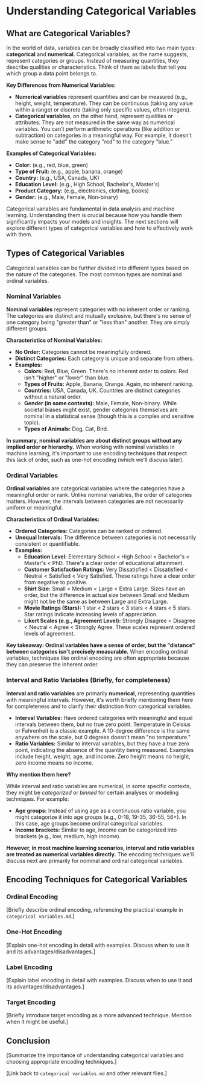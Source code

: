 # Understanding Categorical Variables

## What are Categorical Variables?

In the world of data, variables can be broadly classified into two main types: **categorical** and **numerical**.  Categorical variables, as the name suggests, represent categories or groups. Instead of measuring quantities, they describe qualities or characteristics. Think of them as labels that tell you which group a data point belongs to.

**Key Differences from Numerical Variables:**

*   **Numerical variables** represent quantities and can be measured (e.g., height, weight, temperature). They can be continuous (taking any value within a range) or discrete (taking only specific values, often integers).
*   **Categorical variables**, on the other hand, represent qualities or attributes. They are not measured in the same way as numerical variables. You can't perform arithmetic operations (like addition or subtraction) on categories in a meaningful way. For example, it doesn't make sense to "add" the category "red" to the category "blue."

**Examples of Categorical Variables:**

*   **Color:** (e.g., red, blue, green)
*   **Type of Fruit:** (e.g., apple, banana, orange)
*   **Country:** (e.g., USA, Canada, UK)
*   **Education Level:** (e.g., High School, Bachelor's, Master's)
*   **Product Category:** (e.g., electronics, clothing, books)
*   **Gender:** (e.g., Male, Female, Non-binary)

Categorical variables are fundamental in data analysis and machine learning. Understanding them is crucial because how you handle them significantly impacts your models and insights. The next sections will explore different types of categorical variables and how to effectively work with them.

## Types of Categorical Variables

Categorical variables can be further divided into different types based on the nature of the categories. The most common types are nominal and ordinal variables.

### Nominal Variables

**Nominal variables** represent categories with no inherent order or ranking.  The categories are distinct and mutually exclusive, but there's no sense of one category being "greater than" or "less than" another. They are simply different groups.

**Characteristics of Nominal Variables:**

*   **No Order:** Categories cannot be meaningfully ordered.
*   **Distinct Categories:** Each category is unique and separate from others.
*   **Examples:**
    *   **Colors:** Red, Blue, Green. There's no inherent order to colors. Red isn't "higher" or "lower" than blue.
    *   **Types of Fruits:** Apple, Banana, Orange.  Again, no inherent ranking.
    *   **Countries:** USA, Canada, UK. Countries are distinct categories without a natural order.
    *   **Gender (in some contexts):** Male, Female, Non-binary. While societal biases might exist, gender categories themselves are nominal in a statistical sense (though this is a complex and sensitive topic).
    *   **Types of Animals:** Dog, Cat, Bird.

**In summary, nominal variables are about distinct groups without any implied order or hierarchy.** When working with nominal variables in machine learning, it's important to use encoding techniques that respect this lack of order, such as one-hot encoding (which we'll discuss later).

### Ordinal Variables

**Ordinal variables** are categorical variables where the categories have a meaningful order or rank. Unlike nominal variables, the order of categories matters. However, the intervals between categories are not necessarily uniform or meaningful.

**Characteristics of Ordinal Variables:**

*   **Ordered Categories:** Categories can be ranked or ordered.
*   **Unequal Intervals:** The difference between categories is not necessarily consistent or quantifiable.
*   **Examples:**
    *   **Education Level:**  Elementary School < High School < Bachelor's < Master's < PhD. There's a clear order of educational attainment.
    *   **Customer Satisfaction Ratings:** Very Dissatisfied < Dissatisfied < Neutral < Satisfied < Very Satisfied.  These ratings have a clear order from negative to positive.
    *   **Shirt Size:** Small < Medium < Large < Extra Large. Sizes have an order, but the difference in actual size between Small and Medium might not be the same as between Large and Extra Large.
    *   **Movie Ratings (Stars):** 1 star < 2 stars < 3 stars < 4 stars < 5 stars. Star ratings indicate increasing levels of appreciation.
    *   **Likert Scales (e.g., Agreement Level):** Strongly Disagree < Disagree < Neutral < Agree < Strongly Agree. These scales represent ordered levels of agreement.

**Key takeaway: Ordinal variables have a sense of order, but the "distance" between categories isn't precisely measurable.** When encoding ordinal variables, techniques like ordinal encoding are often appropriate because they can preserve the inherent order.

### Interval and Ratio Variables (Briefly, for completeness)

**Interval and ratio variables** are primarily **numerical**, representing quantities with meaningful intervals. However, it's worth briefly mentioning them here for completeness and to clarify their distinction from categorical variables.

*   **Interval Variables:** Have ordered categories with meaningful and equal intervals between them, but no true zero point.  Temperature in Celsius or Fahrenheit is a classic example. A 10-degree difference is the same anywhere on the scale, but 0 degrees doesn't mean "no temperature."
*   **Ratio Variables:**  Similar to interval variables, but they have a true zero point, indicating the absence of the quantity being measured. Examples include height, weight, age, and income. Zero height means no height, zero income means no income.

**Why mention them here?**

While interval and ratio variables are numerical, in some specific contexts, they might be *categorized* or *binned* for certain analyses or modeling techniques. For example:

*   **Age groups:**  Instead of using age as a continuous ratio variable, you might categorize it into age groups (e.g., 0-18, 19-35, 36-55, 56+). In this case, age groups become ordinal categorical variables.
*   **Income brackets:**  Similar to age, income can be categorized into brackets (e.g., low, medium, high income).

**However, in most machine learning scenarios, interval and ratio variables are treated as numerical variables directly.**  The encoding techniques we'll discuss next are primarily for nominal and ordinal categorical variables.

## Encoding Techniques for Categorical Variables

### Ordinal Encoding

[Briefly describe ordinal encoding, referencing the practical example in `categorical variables.md`.]

### One-Hot Encoding

[Explain one-hot encoding in detail with examples. Discuss when to use it and its advantages/disadvantages.]

### Label Encoding

[Explain label encoding in detail with examples. Discuss when to use it and its advantages/disadvantages.]

### Target Encoding

[Briefly introduce target encoding as a more advanced technique. Mention when it might be useful.]

## Conclusion

[Summarize the importance of understanding categorical variables and choosing appropriate encoding techniques.]

[Link back to `categorical variables.md` and other relevant files.]